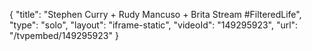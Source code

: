 {
    "title": "Stephen Curry + Rudy Mancuso + Brita Stream #FilteredLife",
    "type": "solo",
    "layout": "iframe-static",
    "videoId": "149295923",
    "url": "\/tvpembed\/149295923"
}